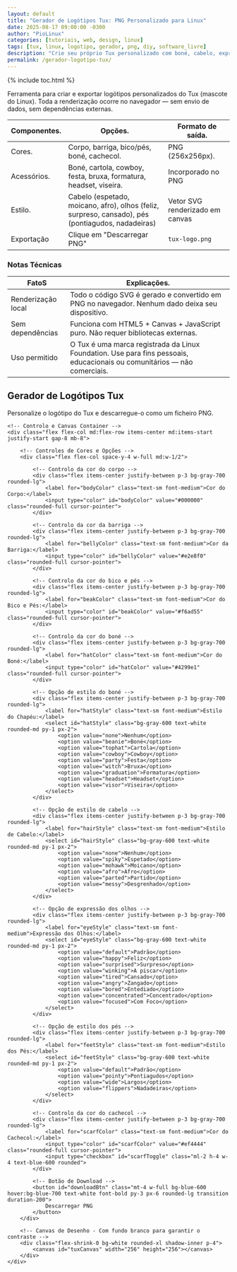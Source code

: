 ```yaml
---
layout: default
title: "Gerador de Logótipos Tux: PNG Personalizado para Linux"
date: 2025-08-17 09:00:00 -0300
author: "PioLinux"
categories: [tutoriais, web, design, linux]
tags: [tux, linux, logotipo, gerador, png, diy, software_livre]
description: "Crie seu próprio Tux personalizado com boné, cabelo, expressões e cores. Gere e baixe em SVG — código aberto, sem dependência de ferramentas pesadas."
permalink: /gerador-logotipo-tux/
---
```


{% include toc.html %}



<section class="post-content">


<p>Ferramenta para criar e exportar logótipos personalizados do Tux (mascote do Linux). Toda a renderização ocorre no navegador — sem envio de dados, sem dependências externas.</p>

<table class="evergreen-table">
  <thead>
    <tr>
      <th>Componentes.</th>
      <th>Opções.</th>
      <th>Formato de saída.</th>
    </tr>
  </thead>
  <tbody>
    <tr>
      <td data-label="Componente">Cores.</td>
      <td data-label="Opções">Corpo, barriga, bico/pés, boné, cachecol.</td>
      <td data-label="Formato de saída">PNG (256x256px).</td>
    </tr>
    <tr>
      <td data-label="Componente">Acessórios.</td>
      <td data-label="Opções">Boné, cartola, cowboy, festa, bruxa, formatura, headset, viseira.</td>
      <td data-label="Formato de saída">Incorporado no PNG</td>
    </tr>
    <tr>
      <td data-label="Componente">Estilo.</td>
      <td data-label="Opções">Cabelo (espetado, moicano, afro), olhos (feliz, surpreso, cansado), pés (pontiagudos, nadadeiras)</td>
      <td data-label="Formato de saída">Vetor SVG renderizado em canvas</td>
    </tr>
    <tr>
      <td data-label="Componente">Exportação</td>
      <td data-label="Opções">Clique em "Descarregar PNG"</td>
      <td data-label="Formato de saída"><code>tux-logo.png</code></td>
    </tr>
  </tbody>
</table>

<h3 id="tecnico">Notas Técnicas</h3>
<table class="evergreen-table">
  <thead>
    <tr>
      <th>FatoS</th>
      <th>Explicações.</th>
    </tr>
  </thead>
  <tbody>
    <tr>
      <td data-label="Fato">Renderização local</td>
      <td data-label="Explicação">Todo o código SVG é gerado e convertido em PNG no navegador. Nenhum dado deixa seu dispositivo.</td>
    </tr>
    <tr>
      <td data-label="Fato">Sem dependências</td>
      <td data-label="Explicação">Funciona com HTML5 + Canvas + JavaScript puro. Não requer bibliotecas externas.</td>
    </tr>
    <tr>
      <td data-label="Fato">Uso permitido</td>
      <td data-label="Explicação">O Tux é uma marca registrada da Linux Foundation. Use para fins pessoais, educacionais ou comunitários — não comerciais.</td>
    </tr>
  </tbody>
</table>



<!-- O código HTML da ferramenta começa aqui -->

<div class="bg-gray-800 text-gray-100 p-8 rounded-xl shadow-lg w-full max-w-4xl mx-auto text-left mt-8">
    <h2 class="text-3xl sm:text-4xl font-bold mb-4">Gerador de Logótipos Tux</h2>
    <p class="text-gray-400 mb-8">Personalize o logótipo do Tux e descarregue-o como um ficheiro PNG.</p>

    <!-- Controlo e Canvas Container -->
    <div class="flex flex-col md:flex-row items-center md:items-start justify-start gap-8 mb-8">
        
        <!-- Controles de Cores e Opções -->
        <div class="flex flex-col space-y-4 w-full md:w-1/2">
            
            <!-- Controlo da cor do corpo -->
            <div class="flex items-center justify-between p-3 bg-gray-700 rounded-lg">
                <label for="bodyColor" class="text-sm font-medium">Cor do Corpo:</label>
                <input type="color" id="bodyColor" value="#000000" class="rounded-full cursor-pointer">
            </div>

            <!-- Controlo da cor da barriga -->
            <div class="flex items-center justify-between p-3 bg-gray-700 rounded-lg">
                <label for="bellyColor" class="text-sm font-medium">Cor da Barriga:</label>
                <input type="color" id="bellyColor" value="#e2e8f0" class="rounded-full cursor-pointer">
            </div>

            <!-- Controlo da cor do bico e pés -->
            <div class="flex items-center justify-between p-3 bg-gray-700 rounded-lg">
                <label for="beakColor" class="text-sm font-medium">Cor do Bico e Pés:</label>
                <input type="color" id="beakColor" value="#f6ad55" class="rounded-full cursor-pointer">
            </div>

            <!-- Controlo da cor do boné -->
            <div class="flex items-center justify-between p-3 bg-gray-700 rounded-lg">
                <label for="hatColor" class="text-sm font-medium">Cor do Boné:</label>
                <input type="color" id="hatColor" value="#4299e1" class="rounded-full cursor-pointer">
            </div>
            
            <!-- Opção de estilo do boné -->
            <div class="flex items-center justify-between p-3 bg-gray-700 rounded-lg">
                <label for="hatStyle" class="text-sm font-medium">Estilo do Chapéu:</label>
                <select id="hatStyle" class="bg-gray-600 text-white rounded-md py-1 px-2">
                    <option value="none">Nenhum</option>
                    <option value="beanie">Boné</option>
                    <option value="tophat">Cartola</option>
                    <option value="cowboy">Cowboy</option>
                    <option value="party">Festa</option>
                    <option value="witch">Bruxa</option>
                    <option value="graduation">Formatura</option>
                    <option value="headset">Headset</option>
                    <option value="visor">Viseira</option>
                </select>
            </div>

            <!-- Opção de estilo de cabelo -->
            <div class="flex items-center justify-between p-3 bg-gray-700 rounded-lg">
                <label for="hairStyle" class="text-sm font-medium">Estilo de Cabelo:</label>
                <select id="hairStyle" class="bg-gray-600 text-white rounded-md py-1 px-2">
                    <option value="none">Nenhum</option>
                    <option value="spiky">Espetado</option>
                    <option value="mohawk">Moicano</option>
                    <option value="afro">Afro</option>
                    <option value="parted">Partido</option>
                    <option value="messy">Desgrenhado</option>
                </select>
            </div>
            
            <!-- Opção de expressão dos olhos -->
            <div class="flex items-center justify-between p-3 bg-gray-700 rounded-lg">
                <label for="eyeStyle" class="text-sm font-medium">Expressão dos Olhos:</label>
                <select id="eyeStyle" class="bg-gray-600 text-white rounded-md py-1 px-2">
                    <option value="default">Padrão</option>
                    <option value="happy">Feliz</option>
                    <option value="surprised">Surpreso</option>
                    <option value="winking">A piscar</option>
                    <option value="tired">Cansado</option>
                    <option value="angry">Zangado</option>
                    <option value="bored">Entediado</option>
                    <option value="concentrated">Concentrado</option>
                    <option value="focused">Com Foco</option>
                </select>
            </div>

            <!-- Opção de estilo dos pés -->
            <div class="flex items-center justify-between p-3 bg-gray-700 rounded-lg">
                <label for="feetStyle" class="text-sm font-medium">Estilo dos Pés:</label>
                <select id="feetStyle" class="bg-gray-600 text-white rounded-md py-1 px-2">
                    <option value="default">Padrão</option>
                    <option value="pointy">Pontiagudos</option>
                    <option value="wide">Largos</option>
                    <option value="flippers">Nadadeiras</option>
                </select>
            </div>
            
            <!-- Controlo da cor do cachecol -->
            <div class="flex items-center justify-between p-3 bg-gray-700 rounded-lg">
                <label for="scarfColor" class="text-sm font-medium">Cor do Cachecol:</label>
                <input type="color" id="scarfColor" value="#ef4444" class="rounded-full cursor-pointer">
                <input type="checkbox" id="scarfToggle" class="ml-2 h-4 w-4 text-blue-600 rounded">
            </div>
            
            <!-- Botão de Download -->
            <button id="downloadBtn" class="mt-4 w-full bg-blue-600 hover:bg-blue-700 text-white font-bold py-3 px-6 rounded-lg transition duration-200">
                Descarregar PNG
            </button>
        </div>
        
        <!-- Canvas de Desenho - Com fundo branco para garantir o contraste -->
        <div class="flex-shrink-0 bg-white rounded-xl shadow-inner p-4">
            <canvas id="tuxCanvas" width="256" height="256"></canvas>
        </div>
    </div>
</div>
</section>

<script>
    // O código JavaScript para desenhar o Tux e gerir a interação
    document.addEventListener('DOMContentLoaded', main);

    /**
     * A função principal que inicia a aplicação.
     * Organiza a inicialização do canvas e os listeners de eventos.
     */
    function main() {
        const config = {
            colors: {
                body: "#000000",
                belly: "#e2e8f0",
                beak_and_feet: "#f6ad55",
                hat: "#4299e1",
                scarf: "#ef4444"
            },
            styles: {
                hat_style: "beanie",
                hair_style: "none",
                eye_style: "default",
                feet_style: "default",
                show_scarf: true
            }
        };

        const canvas = document.getElementById('tuxCanvas');
        const ctx = canvas.getContext('2d');
        
        // Referências aos elementos de input
        const bodyColorInput = document.getElementById('bodyColor');
        const bellyColorInput = document.getElementById('bellyColor');
        const beakColorInput = document.getElementById('beakColor');
        const hatColorInput = document.getElementById('hatColor');
        const hatStyleSelect = document.getElementById('hatStyle');
        const hairStyleSelect = document.getElementById('hairStyle');
        const eyeStyleSelect = document.getElementById('eyeStyle');
        const feetStyleSelect = document.getElementById('feetStyle');
        const scarfColorInput = document.getElementById('scarfColor');
        const scarfToggle = document.getElementById('scarfToggle');
        const downloadBtn = document.getElementById('downloadBtn');

        /**
         * Desenha o Tux no canvas com base nas opções fornecidas.
         * @param {object} options - As opções de personalização.
         */
        const drawTux = (options) => {
            const { bodyColor, bellyColor, beakColor, hatColor, hatStyle, hairStyle, eyeStyle, feetStyle, scarfColor, showScarf } = options;
            const size = canvas.width;
            ctx.clearRect(0, 0, size, size); // Limpa o canvas

            // Função auxiliar para desenhar um elemento SVG
            const drawElement = (path, fill) => `<path fill="${fill}" d="${path}" />`;

            let svgContent = '';

            // Pés (desenhados primeiro para ficarem por baixo do corpo)
            switch (feetStyle) {
                case 'pointy':
                    svgContent += drawElement('M45,90 C40,95 35,95 30,90 Z', beakColor);
                    svgContent += drawElement('M55,90 C60,95 65,95 70,90 Z', beakColor);
                    break;
                case 'wide':
                    svgContent += drawElement('M40,90 C30,95 25,95 20,90 Z', beakColor);
                    svgContent += drawElement('M60,90 C70,95 75,95 80,90 Z', beakColor);
                    break;
                case 'flippers':
                    svgContent += drawElement('M40,90 Q20,105 40,110 Q50,105 60,90 Z', beakColor);
                    svgContent += drawElement('M60,90 Q80,105 60,110 Q50,105 40,90 Z', beakColor);
                    break;
                case 'default':
                default:
                    svgContent += drawElement('M45,90 C40,95 35,95 30,90 V85 Z', beakColor);
                    svgContent += drawElement('M55,90 C60,95 65,95 70,90 V85 Z', beakColor);
                    break;
            }

            // Corpo principal e barriga
            svgContent += drawElement('M50,90 C70,90 75,70 75,50 C75,30 65,20 50,20 C35,20 25,30 25,50 C25,70 30,90 50,90 Z', bodyColor);
            svgContent += drawElement('M50,85 C65,85 70,65 70,50 C70,35 60,30 50,30 C40,30 30,35 30,50 C30,65 35,85 50,85 Z', bellyColor);

            // Cabelo (desenhado antes do chapéu)
            switch (hairStyle) {
                case 'spiky':
                    svgContent += drawElement('M40,20 L30,5 L35,15 L45,0 L50,10 L55,0 L65,15 L70,5 L60,20 Z', bodyColor);
                    break;
                case 'mohawk':
                    svgContent += drawElement('M48,20 L52,20 L52,5 L48,5 Z', bodyColor);
                    svgContent += drawElement('M50,5 C55,0 60,10 50,0 Q40,10 45,5 Z', bodyColor);
                    break;
                case 'afro':
                    svgContent += drawElement('M50,15 C30,-5 25,25 50,25 C75,25 70,-5 50,15 Z', bodyColor);
                    break;
                case 'parted':
                    svgContent += drawElement('M50,20 Q50,15 45,20 T55,20 Z', bodyColor);
                    svgContent += `<line x1="50" y1="20" x2="50" y2="40" stroke="${bodyColor}" stroke-width="1" stroke-linecap="round" />`;
                    break;
                case 'messy':
                    svgContent += drawElement('M40,15 Q30,5 35,0 C45,0 50,5 50,10 C50,5 55,0 65,0 C70,5 60,15 60,20 Z', bodyColor);
                    break;
            }

            // Estilos do chapéu
            switch (hatStyle) {
                case 'beanie':
                    svgContent += drawElement('M30,30 L70,30 L65,25 L35,25 Z', hatColor);
                    svgContent += drawElement('M35,25 C30,20 35,15 50,15 C65,15 70,20 65,25 Z', hatColor);
                    break;
                case 'tophat':
                    svgContent += drawElement('M30,30 L70,30 L70,10 L30,10 Z', hatColor);
                    svgContent += drawElement('M25,30 Q50,40 75,30 Z', hatColor);
                    break;
                case 'cowboy':
                    svgContent += drawElement('M20,30 Q50,20 80,30 Z', hatColor);
                    svgContent += drawElement('M35,25 L65,25 L65,15 L35,15 Z', hatColor);
                    break;
                case 'party':
                    svgContent += drawElement('M45,30 L55,30 L50,10 Z', hatColor);
                    svgContent += drawElement('M50,10 Q55,5 50,0 T45,10 Z', 'white');
                    break;
                case 'witch':
                    svgContent += drawElement('M50,10 L30,25 Q40,20 50,10 Q60,20 70,25 Z', hatColor);
                    svgContent += drawElement('M40,25 C30,30 20,15 45,5 C70,-5 80,30 60,25 Z', hatColor);
                    break;
                case 'graduation':
                    svgContent += drawElement('M30,30 L70,30 L70,25 L30,25 Z', hatColor);
                    svgContent += drawElement('M20,25 Q50,35 80,25 Z', hatColor);
                    svgContent += drawElement('M50,25 Q50,20 45,20 T55,20 Z', hatColor);
                    break;
                case 'headset':
                    svgContent += drawElement('M35,30 Q50,20 65,30 Z', hatColor);
                    svgContent += `<circle fill="${hatColor}" cx="33" cy="35" r="5"/><circle fill="${hatColor}" cx="67" cy="35" r="5"/>`;
                    break;
                case 'visor':
                    svgContent += drawElement('M25,35 L75,35 Q70,25 50,25 Q30,25 25,35 Z', hatColor);
                    break;
            }

            // Estilos dos olhos (emoções)
            switch (eyeStyle) {
                case 'default':
                default:
                    svgContent += `<circle fill="${bodyColor}" cx="43" cy="40" r="3"/><circle fill="${bodyColor}" cx="57" cy="40" r="3"/>`;
                    break;
                case 'happy':
                    svgContent += drawElement('M40,40 Q43,45 46,40', bodyColor);
                    svgContent += drawElement('M54,40 Q57,45 60,40', bodyColor);
                    break;
                case 'surprised':
                    svgContent += `<circle fill="${bodyColor}" cx="43" cy="40" r="5"/><circle fill="${bodyColor}" cx="57" cy="40" r="5"/>`;
                    break;
                case 'winking':
                    svgContent += `<circle fill="${bodyColor}" cx="43" cy="40" r="3"/>`;
                    svgContent += drawElement('M54,40 Q57,45 60,40', bodyColor);
                    break;
                case 'tired':
                    svgContent += `<line x1="38" y1="40" x2="48" y2="40" stroke="${bodyColor}" stroke-width="2" stroke-linecap="round" />`;
                    svgContent += `<line x1="52" y1="40" x2="62" y2="40" stroke="${bodyColor}" stroke-width="2" stroke-linecap="round" />`;
                    break;
                case 'angry':
                    svgContent += drawElement('M40,35 Q45,30 50,35', bodyColor);
                    svgContent += drawElement('M60,35 Q55,30 50,35', bodyColor);
                    svgContent += `<circle fill="${bodyColor}" cx="43" cy="43" r="3"/><circle fill="${bodyColor}" cx="57" cy="43" r="3"/>`;
                    break;
                case 'bored':
                    svgContent += drawElement('M40,40 Q43,42 46,40', bodyColor);
                    svgContent += drawElement('M54,40 Q57,42 60,40', bodyColor);
                    break;
                case 'concentrated':
                    svgContent += `<path d="M40,35 Q45,30 50,35 M60,35 Q55,30 50,35" stroke="${bodyColor}" stroke-width="2" stroke-linecap="round" fill="none"/>`;
                    svgContent += `<circle fill="${bodyColor}" cx="43" cy="40" r="3"/><circle fill="${bodyColor}" cx="57" cy="40" r="3"/>`;
                    break;
                case 'focused':
                    svgContent += drawElement('M40,40 L46,40', bodyColor);
                    svgContent += drawElement('M54,40 L60,40', bodyColor);
                    break;
            }
            
            // Bico
            svgContent += drawElement('M50,50 L45,55 L55,55 Z', beakColor);

            // Cachecol (opcional)
            if (showScarf) {
                svgContent += drawElement('M35,60 C40,65 60,65 65,60 L65,70 Q50,75 35,70 Z', scarfColor);
            }

            // Cria a URL de dados para o SVG, corrigindo a URL do namespace
            const svgUrl = `data:image/svg+xml;charset=utf-8,${encodeURIComponent(`<svg xmlns="http://www.w3.org/2000/svg" viewBox="0 0 100 100">${svgContent}</svg>`)}`;
            
            const img = new Image();
            
            img.onload = () => {
                ctx.drawImage(img, 0, 0, size, size);
            };
            img.src = svgUrl;
        };

        /**
         * Atualiza o canvas com os valores atuais dos inputs.
         */
        const updateCanvas = () => {
            const options = {
                bodyColor: bodyColorInput.value,
                bellyColor: bellyColorInput.value,
                beakColor: beakColorInput.value,
                hatColor: hatColorInput.value,
                hatStyle: hatStyleSelect.value,
                hairStyle: hairStyleSelect.value,
                eyeStyle: eyeStyleSelect.value,
                feetStyle: feetStyleSelect.value,
                scarfColor: scarfColorInput.value,
                showScarf: scarfToggle.checked
            };
            drawTux(options);
        };

        /**
         * Define os valores iniciais dos inputs com base na configuração.
         */
        const setInitialValues = () => {
            bodyColorInput.value = config.colors.body;
            bellyColorInput.value = config.colors.belly;
            beakColorInput.value = config.colors.beak_and_feet;
            hatColorInput.value = config.colors.hat;
            hatStyleSelect.value = config.styles.hat_style;
            hairStyleSelect.value = config.styles.hair_style;
            eyeStyleSelect.value = config.styles.eye_style;
            feetStyleSelect.value = config.styles.feet_style;
            scarfColorInput.value = config.colors.scarf;
            scarfToggle.checked = config.styles.show_scarf;
        };

        /**
         * Inicia os listeners de eventos.
         */
        const setupEventListeners = () => {
            bodyColorInput.addEventListener('input', updateCanvas);
            bellyColorInput.addEventListener('input', updateCanvas);
            beakColorInput.addEventListener('input', updateCanvas);
            hatColorInput.addEventListener('input', updateCanvas);
            hatStyleSelect.addEventListener('change', updateCanvas);
            hairStyleSelect.addEventListener('change', updateCanvas);
            eyeStyleSelect.addEventListener('change', updateCanvas);
            feetStyleSelect.addEventListener('change', updateCanvas);
            scarfColorInput.addEventListener('input', updateCanvas);
            scarfToggle.addEventListener('change', updateCanvas);
            downloadBtn.addEventListener('click', downloadImage);
        };
        
        /**
         * Lida com o download do ficheiro PNG.
         */
        const downloadImage = () => {
            const link = document.createElement('a');
            link.download = 'tux-logo.png';
            link.href = canvas.toDataURL('image/png');
            document.body.appendChild(link);
            link.click();
            document.body.removeChild(link);
        };

        // Inicia a aplicação: define os valores, configura os eventos e desenha a primeira imagem.
        setInitialValues();
        setupEventListeners();
        updateCanvas();
    }
    
    </script>

